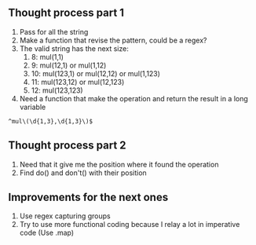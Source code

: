 ## Thought process part 1
1. Pass for all the string
2. Make a function that revise the pattern, could be a regex?
3. The valid string has the next size:
   1. 8: mul(1,1)
   2. 9: mul(12,1) or mul(1,12)
   3. 10: mul(123,1) or mul(12,12) or mul(1,123)
   4. 11: mul(123,12) or mul(12,123)
   5. 12: mul(123,123)
4. Need a function that make the operation and return the result in a long variable

`^mul\(\d{1,3},\d{1,3}\)$`

## Thought process part 2

1. Need that it give me the position where it found the operation
2. Find do() and don't() with their position

## Improvements for the next ones
1. Use regex capturing groups
2. Try to use more functional coding because I relay a lot in imperative code (Use .map)